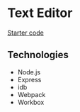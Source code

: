 # Text Editor
[Starter code](https://github.com/coding-boot-camp/cautious-meme)

## Technologies
* Node.js
* Express
* idb
* Webpack
* Workbox